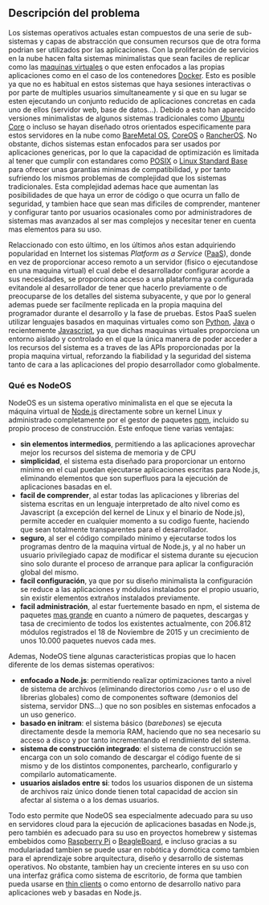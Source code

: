 ## Descripción del problema

Los sistemas operativos actuales estan compuestos de una serie de sub-sistemas y
capas de abstracción que consumen recursos que de otra forma podrian ser
utilizados por las aplicaciones. Con la proliferación de servicios en la nube
hacen falta sistemas minimalistas que sean faciles de replicar como las
[maquinas virtuales](https://es.wikipedia.org/wiki/Máquina_virtual) o que esten
enfocados a las propias aplicaciones como en el caso de los contenedores
[Docker](https://www.docker.com). Esto es posible ya que no es habitual en estos
sistemas que haya sesiones interactivas o por parte de multiples usuarios
simultaneamente y si que en su lugar se esten ejecutando un conjunto reducido de
aplicaciones concretas en cada uno de ellos (servidor web, base de datos...).
Debido a esto han aparecido versiones minimalistas de algunos sistemas
tradicionales como [Ubuntu Core](https://developer.ubuntu.com/en/snappy) o
incluso se hayan diseñado otros orientados especificamente para estos servidores
en la nube como [BareMetal OS](http://www.returninfinity.com/baremetal.html),
[CoreOS](https://coreos.com) o [RancherOS](http://rancher.com/rancher-os).
No obstante, dichos sistemas estan enfocados para ser usados por aplicaciones
genericas, por lo que la capacidad de optimización es limitada al tener que
cumplir con estandares como [POSIX](https://es.wikipedia.org/wiki/POSIX) o
[Linux Standard Base](http://www.linuxfoundation.org/collaborate/workgroups/lsb)
para ofrecer unas garantias minimas de compatibilidad, y por tanto sufriendo los
mismos problemas de complejidad que los sistemas tradicionales. Esta complejidad
ademas hace que aumentan las posibilidades de que haya un error de código o que
ocurra un fallo de seguridad, y tambien hace que sean mas dificiles de
comprender, mantener y configurar tanto por usuarios ocasionales como por
administradores de sistemas mas avanzados al ser mas complejos y necesitar tener
en cuenta mas elementos para su uso.

Relaccionado con esto último, en los últimos años estan adquiriendo popularidad
en Internet los sistemas *Platform as a Service*
([PaaS](https://en.wikipedia.org/wiki/Platform_as_a_service)), donde en vez de
proporcionar acceso remoto a un servidor (fisico o ejecutandose en una maquina
virtual) el cual debe el desarrollador configurar acorde a sus necesidades, se
proporciona acceso a una plataforma ya configurada evitandole al desarrollador
de tener que hacerlo previamente o de preocuparse de los detalles del sistema
subyacente, y que por lo general ademas puede ser facilmente replicada en la
propia maquina del programador durante el desarrollo y la fase de pruebas. Estos
PaaS suelen utilizar lenguajes basados en maquinas virtuales como son
[Python](https://www.python.org), [Java](https://www.java.com) o recientemente
[Javascript](https://es.wikipedia.org/wiki/JavaScript), ya que dichas maquinas
virtuales proporciona un entorno aislado y controlado en el que la única manera
de poder acceder a los recursos del sistema es a traves de las APIs
proporcionadas por la propia maquina virtual, reforzando la fiabilidad y la
seguridad del sistema tanto de cara a las aplicaciones del propio desarrollador
como globalmente.

### Qué es NodeOS

NodeOS es un sistema operativo minimalista en el que se ejecuta la máquina
virtual de [Node.js](https://nodejs.org) directamente sobre un kernel Linux y
administrado completamente por el gestor de paquetes [npm](https://www.npmjs.org),
incluido su propio proceso de construcción. Este enfoque tiene varias ventajas:

* **sin elementos intermedios**, permitiendo a las aplicaciones aprovechar mejor
  los recursos del sistema de memoria y de CPU
* **simplicidad**, el sistema esta diseñado para proporcionar un entorno mínimo
  en el cual puedan ejecutarse aplicaciones escritas para Node.js, eliminando
  elementos que son superfluos para la ejecución de aplicaciones basadas en el.
* **facil de comprender**, al estar todas las aplicaciones y librerias del
  sistema escritas en un lenguaje interpretado de alto nivel como es Javascript
  (a excepción del kernel de Linux y el binario de Node.js), permite acceder en
  cualquier momento a su codigo fuente, haciendo que sean totalmente
  transparentes para el desarrollador.
* **seguro**, al ser el código compilado minimo y ejecutarse todos los programas
  dentro de la maquina virtual de Node.js, y al no haber un usuario privilegiado
  capaz de modificar el sistema durante su ejecucion sino solo durante el
  proceso de arranque para aplicar la configuración global del mismo.
* **facil configuración**, ya que por su diseño minimalista la configuración se
  reduce a las aplicaciones y módulos instalados por el propio usuario, sin
  existir elementos extraños instalados previamente.
* **facil administración**, al estar fuertemente basado en npm, el sistema de
  paquetes [mas grande](http://blog.npmjs.org/post/120036339840/npm-weekly-18)
  en cuanto a número de paquetes, descargas y tasa de crecimiento de todos los
  existentes actualmente, con 206.812 módulos registrados el 18 de Noviembre de
  2015 y un crecimiento de unos 10.000 paquetes nuevos cada mes.

Ademas, NodeOS tiene algunas caracteristicas propias que lo hacen diferente de
los demas sistemas operativos:

* **enfocado a Node.js**: permitiendo realizar optimizaciones tanto a nivel de
  sistema de archivos (eliminando directorios como `/usr` o el uso de librerias
  globales) como de componentes software (demonios del sistema, servidor DNS...)
  que no son posibles en sistemas enfocados a un uso generico.
* **basado en initram**: el sistema básico (*barebones*) se ejecuta directamente
  desde la memoria RAM, haciendo que no sea necesario su acceso a disco y por
  tanto incrementando el rendimiento del sistema.
* **sistema de construcción integrado**: el sistema de construcción se encarga
  con un solo comando de descargar el código fuente de si mismo y de los
  distintos componentes, parchearlo, configurarlo y compilarlo automaticamente.
* **usuarios aislados entre si**: todos los usuarios disponen de un sistema de
  archivos raiz único donde tienen total capacidad de accion sin afectar al
  sistema o a los demas usuarios.

Todo esto permite que NodeOS sea especialmente adecuado para su uso en
servidores cloud para la ejecución de aplicaciones basadas en Node.js, pero
también es adecuado para su uso en proyectos homebrew y sistemas embebidos como
[Raspberry Pi](https://raspberrypi.org) o [BeagleBoard](http://beagleboard.org),
e incluso gracias a su modulariadad tambien se puede usar en robótica y domótica
como tambien para el aprendizaje sobre arquitectura, diseño y desarrollo de
sistemas operativos. No obstante, tambien hay un creciente interes en su uso con
una interfaz gráfica como sistema de escritorio, de forma que tambien pueda
usarse en [thin clients](https://es.wikipedia.org/wiki/Cliente_liviano) o como
entorno de desarrollo nativo para aplicaciones web y basadas en Node.js.
